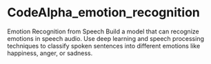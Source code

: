 # CodeAlpha_emotion_recognition
Emotion Recognition from Speech  Build a model that can recognize emotions in speech audio. Use deep learning and speech processing techniques to classify spoken sentences into different emotions like happiness, anger, or sadness.
